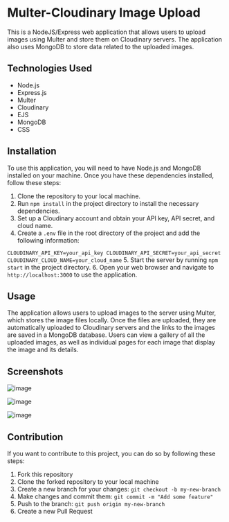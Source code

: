 # Multer-Cloudinary Image Upload

This is a NodeJS/Express web application that allows users to upload images using Multer and store them on Cloudinary servers. The application also uses MongoDB to store data related to the uploaded images.

## Technologies Used

- Node.js
- Express.js
- Multer
- Cloudinary
- EJS
- MongoDB
- CSS

## Installation

To use this application, you will need to have Node.js and MongoDB installed on your machine. Once you have these dependencies installed, follow these steps:

1. Clone the repository to your local machine.
2. Run `npm install` in the project directory to install the necessary dependencies.
3. Set up a Cloudinary account and obtain your API key, API secret, and cloud name.
4. Create a `.env` file in the root directory of the project and add the following information:

``
CLOUDINARY_API_KEY=your_api_key
CLOUDINARY_API_SECRET=your_api_secret
CLOUDINARY_CLOUD_NAME=your_cloud_name
``
5. Start the server by running `npm start` in the project directory.
6. Open your web browser and navigate to `http://localhost:3000` to use the application.

## Usage

The application allows users to upload images to the server using Multer, which stores the image files locally. Once the files are uploaded, they are automatically uploaded to Cloudinary servers and the links to the images are saved in a MongoDB database. Users can view a gallery of all the uploaded images, as well as individual pages for each image that display the image and its details.

## Screenshots

![image](https://github.com/user-attachments/assets/2e02504b-3b85-43f3-950b-2f3a75e64ce9)

![image](https://github.com/user-attachments/assets/5f6df2f4-e4cc-4ce9-b2c8-0a5d9828167d)

![image](https://github.com/user-attachments/assets/5dd7e770-22cf-4546-89fd-61d37f980155)

## Contribution

If you want to contribute to this project, you can do so by following these steps:

1. Fork this repository
2. Clone the forked repository to your local machine
3. Create a new branch for your changes: `git checkout -b my-new-branch`
4. Make changes and commit them: `git commit -m "Add some feature"`
5. Push to the branch: `git push origin my-new-branch`
6. Create a new Pull Request
